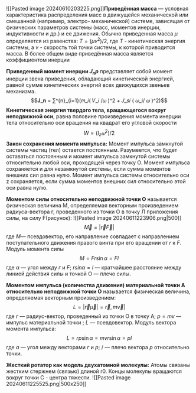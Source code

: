 ![[Pasted image 20240610203225.png]]**Приведённая масса** — условная характеристика распределения масс в движущейся механической или смешанной (например, электро- механической) системе, зависящая от физических параметров системы (масс, моментов инерции, индуктивности и др.) и ее движения. Обычно приведенная масса $μ$ определяется из равенства: $T = (μv^2)/2$, где $Т$ - кинетическая энергия системы, а $v$ - скорость той точки системы, к которой приводится масса. В более общем виде приведённая масса является коэффициентом инерции

**Приведенный момент инерции $J_np$**  представляет собой момент инерции звена
приведения, обладающий кинетической энергией, равной сумме кинетических энергий всех движущихся звеньев механизма.$$𝐉_𝐧 = ∑^{n}_{i=1}(𝑚_𝑖( 𝑉_𝑖 /𝜔 )^2 + 𝐽_𝑠𝑖 ( 𝜔_i/ 𝜔 )^2)$$
**Кинетическая энергия твердого тела, вращающегося вокруг неподвижной оси**, равна половине произведения момента инерции тела относительно оси вращения на квадрат его угловой скорости $$W = (I_z𝜔^2)/2$$
**Закон сохранения момента импульса:** Момент импульса замкнутой системы
частиц (тел) остается постоянным. Разумеется, что будет оставаться постоянным и
момент импульса замкнутой системы относительно любой оси, проходящей через
точку О. Момент импульса сохраняется и для незамкнутой системы, если сумма
моментов внешних сил равна нулю. Момент импульса системы относительно оси z
сохраняется, если сумма моментов внешних сил относительно этой оси равна нулю.

**Моментом силы относительно неподвижной точки О** называется физическая величина М, определяемая векторным произведением радиуса-вектора г, проведенного из точки О в точку Л приложения силы, на силу F(рисунок):
![[Pasted image 20240611223906.png|500]]
$$\overrightarrow{M} = |\overrightarrow{r}\overrightarrow{F}|$$
где $М$— псевдовектор, его
направление совпадает с направлением поступательного движения правого винта при
его вращении от $r$ к $F$.
Модуль момента силы $$M=Fr\sin{\alpha} = Fl$$
где $\alpha$ — угол между $г$ и $F$; $r sin \alpha= l$ — кратчайшее расстояние между линией действия
силы и точкой О — плечо силы.

**Моментом импульса (количества движения) материальной точки А относительно
неподвижной точки О** называется физическая величина, определяемая векторным
произведением:$$L = |\overrightarrow{r}\overrightarrow{\mu} |= \overrightarrow{r},m\overrightarrow{v}|$$
где $г$ — радиус-вектор, проведенный из точки О в точку А; $р = mv$ — импульс
материальной точки ; $L$ — псевдовектор.
Модуль вектора момента импульса:$$L = rp\sin{\alpha}= mvr\sin\alpha = pl$$
где $а$ — угол между векторами $г$ и $р$; $/$ — плечо вектора $р$ относительно точки.

**Жесткий ротатор как модель двухатомной молекулы:**
Атомы связаны жестким стержнем (связью) длиной r0. Концы молекулы вращаются вокруг точки С - центра тяжести.
![[Pasted image 20240611225525.png|500x250]]
